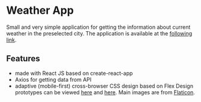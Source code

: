 # Weather App
Small and very simple application for getting the information about current weather in the preselected city.
The application is available at the [following link](https://devevka.github.io/getweatherapp).
## Features
- made with React JS based on create-react-app
- Axios for getting data from API
- adaptive (mobile-first) cross-browser CSS design based on Flex
Design prototypes can be viewed [here](https://stock.adobe.com/ru/386049911?as_channel=adobe_com&as_campclass=brand&as_campaign=srp-raill&as_source=behance_net&as_camptype=acquisition&as_audience=users&as_content=thumbnail-click&promoid=J7XBWPPS&mv=other) and [here](https://stock.adobe.com/ru/385336747?as_channel=adobe_com&as_campclass=brand&as_campaign=srp-raill&as_source=behance_net&as_camptype=acquisition&as_audience=users&as_content=thumbnail-click&promoid=J7XBWPPS&mv=other).
Main images are from [Flaticon](https://www.flaticon.com/packs/weather-659?style_id=1222&family_id=333&group_id=1264).